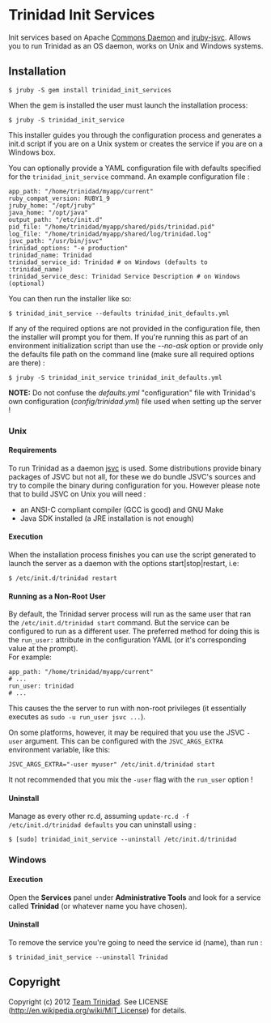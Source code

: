 # Trinidad Init Services

Init services based on Apache [Commons Daemon](http://commons.apache.org/daemon/)
and [jruby-jsvc](https://github.com/nicobrevin/jruby-jsvc).
Allows you to run Trinidad as an OS daemon, works on Unix and Windows systems.

## Installation

    $ jruby -S gem install trinidad_init_services

When the gem is installed the user must launch the installation process:

    $ jruby -S trinidad_init_service

This installer guides you through the configuration process and generates a
init.d script if you are on a Unix system or creates the service if you are
on a Windows box.

You can optionally provide a YAML configuration file with defaults specified 
for the `trinidad_init_service` command. An example configuration file :

    app_path: "/home/trinidad/myapp/current"
    ruby_compat_version: RUBY1_9
    jruby_home: "/opt/jruby"
    java_home: "/opt/java"
    output_path: "/etc/init.d"
    pid_file: "/home/trinidad/myapp/shared/pids/trinidad.pid"
    log_file: "/home/trinidad/myapp/shared/log/trinidad.log"
    jsvc_path: "/usr/bin/jsvc"
    trinidad_options: "-e production"
    trinidad_name: Trinidad
    trinidad_service_id: Trinidad # on Windows (defaults to :trinidad_name)
    trinidad_service_desc: Trinidad Service Description # on Windows (optional)

You can then run the installer like so:

    $ trinidad_init_service --defaults trinidad_init_defaults.yml

If any of the required options are not provided in the configuration file, then 
the installer will prompt you for them. If you're running this as part of an 
environment initialization script than use the *--no-ask* option or provide 
only the defaults file path on the command line (make sure all required options
are there) :

    $ jruby -S trinidad_init_service trinidad_init_defaults.yml


**NOTE:** Do not confuse the *defaults.yml* "configuration" file with Trinidad's
own configuration (*config/trinidad.yml*) file used when setting up the server !


### Unix

#### Requirements

To run Trinidad as a daemon [jsvc](http://commons.apache.org/daemon/jsvc.html) is
used. Some distributions provide binary packages of JSVC but not all, for these
we do bundle JSVC's sources and try to compile the binary during configuration for
you. However please note that to build JSVC on Unix you will need :

* an ANSI-C compliant compiler (GCC is good) and GNU Make
* Java SDK installed (a JRE installation is not enough)

#### Execution

When the installation process finishes you can use the script generated to launch 
the server as a daemon with the options start|stop|restart, i.e:

    $ /etc/init.d/trinidad restart

#### Running as a Non-Root User

By default, the Trinidad server process will run as the same user that ran the 
`/etc/init.d/trinidad start` command. But the service can be configured to run 
as a different user. The preferred method for doing this is the `run_user:` 
attribute in the configuration YAML (or it's corresponding value at the prompt).  
For example:

    app_path: "/home/trinidad/myapp/current"
    # ...
    run_user: trinidad
    # ...

This causes the the server to run with non-root privileges (it essentially executes 
as `sudo -u run_user jsvc ...`).

On some platforms, however, it may be required that you use the JSVC `-user` argument.
This can be configured with the `JSVC_ARGS_EXTRA` environment variable, like this:

    JSVC_ARGS_EXTRA="-user myuser" /etc/init.d/trinidad start

It not recommended that you mix the `-user` flag with the `run_user` option !

#### Uninstall

Manage as every other rc.d, assuming `update-rc.d -f /etc/init.d/trinidad defaults`
you can uninstall using :

    $ [sudo] trinidad_init_service --uninstall /etc/init.d/trinidad


### Windows

#### Execution

Open the **Services** panel under **Administrative Tools** and look for a service 
called **Trinidad** (or whatever name you have chosen).

#### Uninstall

To remove the service you're going to need the service id (name), than run :

    $ trinidad_init_service --uninstall Trinidad


## Copyright

Copyright (c) 2012 [Team Trinidad](https://github.com/trinidad). 
See LICENSE (http://en.wikipedia.org/wiki/MIT_License) for details.
